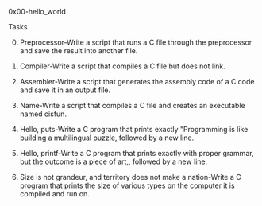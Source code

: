 0x00-hello_world

Tasks

0. Preprocessor-Write a script that runs a C file through the preprocessor and save the result into another file.

1. Compiler-Write a script that compiles a C file but does not link.

2. Assembler-Write a script that generates the assembly code of a C code and save it in an output file.

3. Name-Write a script that compiles a C file and creates an executable named cisfun.

4. Hello, puts-Write a C program that prints exactly "Programming is like building a multilingual puzzle, followed by a new line.

5. Hello, printf-Write a C program that prints exactly with proper grammar, but the outcome is a piece of art,, followed by a new line.

6. Size is not grandeur, and territory does not make a nation-Write a C program that prints the size of various types on the computer it is compiled and run on.
